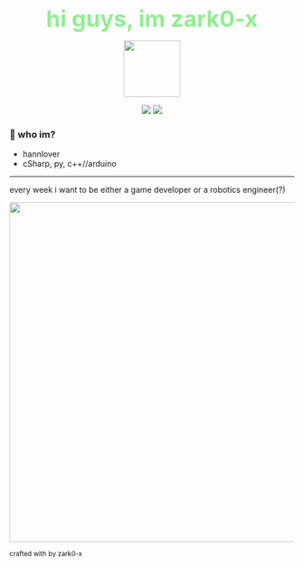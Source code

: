 <div align="center">
  <span style="font-size:40px; color:#90ee90; font-weight:bold;">hi guys, im zark0-x</span>
</div>

<p align="center">
  <img src="https://media3.giphy.com/media/v1.Y2lkPTc5MGI3NjExcnBsN2ZuNXQ4Z3M2aGg1NmZnNHRvbzRyZzNhZDFwbnMzdTE5dHNyYSZlcD12MV9pbnRlcm5hbF9naWZfYnlfaWQmY3Q9cw/yQDDqb66GaaGs/giphy.gif" width="100"/>
</p>

<p align="center">
  <img src="https://github-readme-stats.vercel.app/api?username=zark0-x&show_icons=true&theme=radical" />
  <img src="https://github-readme-stats.vercel.app/api/top-langs/?username=zark0-x&layout=compact&theme=radical" />
</p>

### 🧠 who im?
- hannlover  
- cSharp, py, c++//arduino

---

every week i want to be either a game developer or a robotics engineer(?)

<p align="center">
  <img src="https://media1.tenor.com/m/OjRAjpIMj68AAAAC/dogs-waiting.gif" width="600"/>
</p>

<sub>crafted with by zark0-x</sub>
